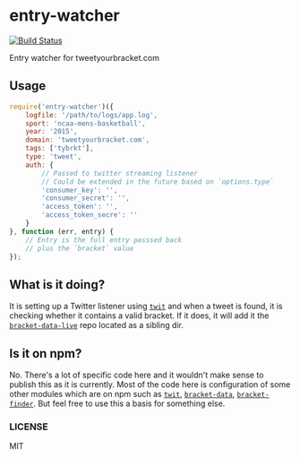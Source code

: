 entry-watcher
==============

[![Build Status](https://travis-ci.org/tweetyourbracket/entry-watcher.png?branch=master)](https://travis-ci.org/tweetyourbracket/entry-watcher)

Entry watcher for tweetyourbracket.com

## Usage

```js
require('entry-watcher')({
    logfile: '/path/to/logs/app.log',
    sport: 'ncaa-mens-basketball',
    year: '2015',
    domain: 'tweetyourbracket.com',
    tags: ['tybrkt'],
    type: 'tweet',
    auth: {
        // Passed to twitter streaming listener
        // Could be extended in the future based on `options.type`
        'consumer_key': '',
        'consumer_secret': '',
        'access_token': '',
        'access_token_secre': ''
    }
}, function (err, entry) {
    // Entry is the full entry passsed back
    // plus the `bracket` value
});
```

## What is it doing?

It is setting up a Twitter listener using [`twit`](https://github.com/ttezel/twit) and when a tweet is found, it is checking whether it contains a valid bracket. If it does, it will add it the [`bracket-data-live`](http://github.com/tweetyourbracket/bracket-data-live) repo located as a sibling dir.

## Is it on npm?

No. There's a lot of specific code here and it wouldn't make sense to publish this as it is currently. Most of the code here is configuration of some other modules which are on npm such as [`twit`](https://github.com/ttezel/twit), [`bracket-data`](http://github.com/tweetyourbracket/bracket-data), [`bracket-finder`](http://github.com/tweetyourbracket/bracket-finder). But feel free to use this a basis for something else.

### LICENSE

MIT
